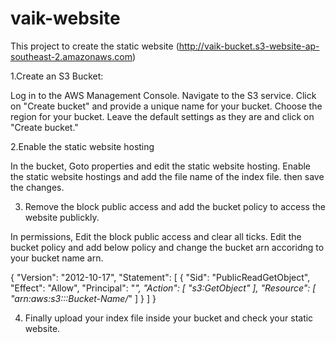 # vaik-website
This project to create the static website (http://vaik-bucket.s3-website-ap-southeast-2.amazonaws.com)

1.Create an S3 Bucket:

Log in to the AWS Management Console.
Navigate to the S3 service.
Click on "Create bucket" and provide a unique name for your bucket.
Choose the region for your bucket.
Leave the default settings as they are and click on "Create bucket."

2.Enable the static website hosting

In the bucket, Goto properties and edit the static website hosting. Enable the static website hostings and add the file name of the index file. then save the changes.

3. Remove the block public access and add the bucket policy to access the website publickly.

In permissions, Edit the block public access and clear all ticks. Edit the bucket policy and add below policy and change the bucket arn accoridng to your bucket name arn. 

{
    "Version": "2012-10-17",
    "Statement": [
        {
            "Sid": "PublicReadGetObject",
            "Effect": "Allow",
            "Principal": "*",
            "Action": [
                "s3:GetObject"
            ],
            "Resource": [
                "arn:aws:s3:::Bucket-Name/*"
            ]
        }
    ]
}

4. Finally upload your index file inside your bucket and check your static website.
